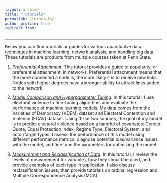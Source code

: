 ```yaml
---
layout: archive
title: "Tutorials"
permalink: /tutorials/
author_profile: true
redirect_from:
---
```


--------
Below you can find tutorials or guides for various quantitative data techniques in machine learning, network analysis, and handling big data. These tutorials are products from multiple courses taken at Penn State. 

1. [*Preferential Attachment*](https://github.com/mdalton21/Tutorials/tree/main/Preferential%20Attachment):
This tutorial provides a guide to popularity, or preferential attachment, in networks. Preferential attachment means that the more connected a node is, the more likely it is to receive new links. 
Nodes with higher degrees have a stronger ability to attract links added to the network.

2. [*Model Comparison and Hyperparameter Tuning*](https://github.com/mdalton21/Tutorials/tree/main/Model%20Tuning):
In this tutorial, I use electoral violence to fine-tuning algorithms and evaluate the performance of machine learning models. 
My data comes from the Varieties of Democracy (VDEM) dataset and Electoral Contention and Violence (ECAV) dataset. 
Using these two sources, the goal of my model is to predict electoral violence based on a handful of covariates: Gender Quota, Equal Protection Index, Regime Type, Electoral System, and actor/target types. 
I assess the performance of this model using different performance metrics, diagnose potential bias/variance issues with the model, and fine tune the parameters for optimizing the model.

3. [*Measurement and Reclassification of Data*](https://github.com/mdalton21/Tutorials/tree/main/Measurement):
In this tutorial, I review the levels of measurement for variables, how they should be used, and provide examples of each type in application. 
I also discuss reclassification issues, then provide tutorials on ordinal regression and Multiple Correspondence Analysis (MCA). 
